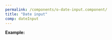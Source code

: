 ```yaml
---
permalink: /components/o-date-input.component/
title: "Date input"
comp: dateInput
---
```


**Example:**

```html

``` 

